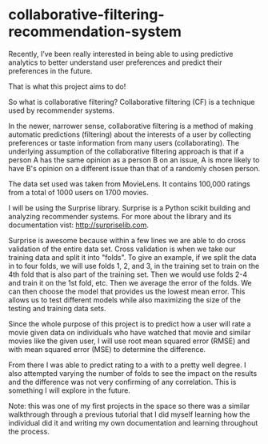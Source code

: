 # collaborative-filtering-recommendation-system

Recently, I’ve been really interested in being able to using predictive analytics to better understand user preferences and predict their preferences in the future. 

That is what this project aims to do!

So what is collaborative filtering? Collaborative filtering (CF) is a technique used by recommender systems.

In the newer, narrower sense, collaborative filtering is a method of making automatic predictions (filtering) about the interests of a user by collecting preferences or taste information from many users (collaborating). The underlying assumption of the collaborative filtering approach is that if a person A has the same opinion as a person B on an issue, A is more likely to have B's opinion on a different issue than that of a randomly chosen person.

The data set used was taken from MovieLens. It contains 100,000 ratings from a total of 1000 users on 1700 movies. 

I will be using the Surprise library. Surprise is a Python scikit building and analyzing recommender systems. For more about the library and its documentation vist: http://surpriselib.com.

Surprise is awesome because within a few lines we are able to do cross validation of the entire data set. Cross validation is when we take our training data and split it into "folds". To give an example, if we split the data in to four folds, we will use folds 1, 2, and 3, in the training set to train on the 4th fold that is also part of the training set. Then we would use folds 2-4 and train it on the 1st fold, etc. Then we average the error of the folds. We can then choose the model that provides us the lowest mean error. This allows us to test different models while also maximizing the size of the testing and training data sets.

Since the whole purpose of this project is to predict how a user will rate a movie given data on individuals who have watched that movie and similar movies like the given user, I will use root mean squared error (RMSE) and with mean squared error (MSE) to determine the difference. 

From there I was able to predict rating to a with to a pretty well degree. I also attempted varying the number of folds to see the impact on the results and the difference was not very confirming of any correlation. This is something I will explore in the future.


Note: this was one of my first projects in the space so there was a similar walkthrough through a previous tutorial that I did myself learning how the individual did it and writing my own documentation and learning throughout the process.



